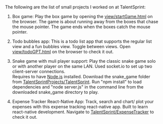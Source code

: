 The following are the list of small projects I worked on at TalentSprint:
1. Box game: 
    Play the box game by opening the [view/startGame.html](https://adityantamarapu.github.io/TalentSprintProjects/TalentSprint/view/startGame.html) on the browser.
    The game is about running away from the boxes that chase the mouse pointer.
    The game ends when the boxes catch the mouse pointer.

3. Todo bubbles app: 
    This is a todo list app that supports the regular list view and a fun bubbles view.
    Toggle between views.
    Open [view/todoGPT.html](https://adityantamarapu.github.io/TalentSprintProjects/TalentSprint/view/todoGPT.html) on the browser to check it out.

4. Snake game with muli player support: 
   Play the classic snake game solo or with another player on the same LAN.
   Used socket.io to set up two client-server connections.   
   Requires to have [Node.js](https://nodejs.org/en/download) installed.
   Download the snake_game folder from [TalentSprintProjects/TalentSprint](https://github.com/adityantamarapu/TalentSprintProjects/tree/main/TalentSprint).
   Run "npm install" to load dependencies and "node server.js" in the command line from the downloaded snake_game directory to play.

5. Expense Tracker React-Native App:
    Track, search and chart/ plot your expenses with this expense tracking react-native app. Built to learn react-native development.
    Navigate to [TalentSprint/ExpenseTracker](https://github.com/adityantamarapu/TalentSprintProjects/tree/main/TalentSprint/ExpenseTracker_) to check it out.
